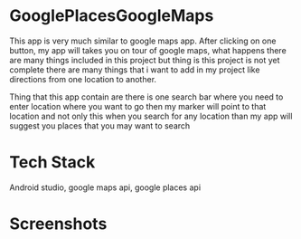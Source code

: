# GooglePlacesGoogleMaps

This app is very much similar to google maps app. After clicking on one button, my app will takes you on tour of google maps, what happens
there are many things included in this project but thing is this project is not yet complete there are many things that i want to add in my project 
like directions from one location to another.

Thing that this app contain are there is one search bar where you need to enter location where you want to go then my marker will point to that location
and not only this when you search for any location than my app will suggest you places that you may want to search

# Tech Stack
Android studio, google maps api, google places api

# Screenshots
